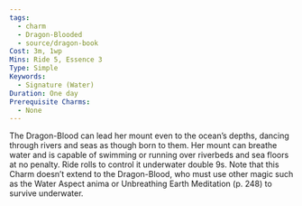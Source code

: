 ```yaml
---
tags:
  - charm
  - Dragon-Blooded
  - source/dragon-book
Cost: 3m, 1wp
Mins: Ride 5, Essence 3
Type: Simple
Keywords:
  - Signature (Water)
Duration: One day
Prerequisite Charms:
  - None
---
```

The Dragon-Blood can lead her mount even to the ocean’s depths, dancing through rivers and seas as though born to them. Her mount can breathe water and is capable of swimming or running over riverbeds and sea floors at no penalty. Ride rolls to control it underwater double 9s. Note that this Charm doesn’t extend to the Dragon-Blood, who must use other magic such as the Water Aspect anima or Unbreathing Earth Meditation (p. 248) to survive underwater.